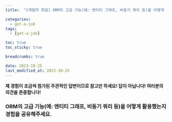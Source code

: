 ```yaml
---
title:  "[개발자 취업] ORM의 고급 기능(예: 엔티티 그래프, 비동기 쿼리 등)을 어떻게 활용했는지 경험을 공유해주세요."

categories:
  - get-a-job
tags:
  - [get-a-job]

toc: true
toc_sticky: true

breadcrumbs: true

date: 2023-10-25
last_modified_at: 2023-10-25
---
```


**제 경험이 조금씩 첨가된 주관적인 답변이므로 참고만 하세요! 답이 아닙니다! 여러분의 의견을 존중합니다!**

### ORM의 고급 기능(예: 엔티티 그래프, 비동기 쿼리 등)을 어떻게 활용했는지 경험을 공유해주세요.
